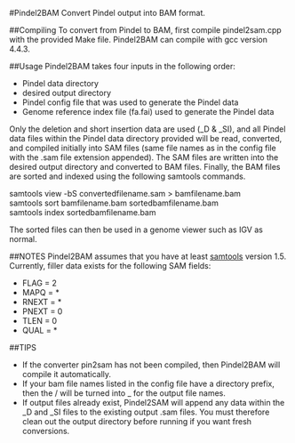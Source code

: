 #Pindel2BAM 
Convert Pindel output into BAM format.  

##Compiling
To convert from Pindel to BAM, first compile pindel2sam.cpp with the 
provided Make file. Pindel2BAM can compile with gcc version 4.4.3.

##Usage
Pindel2BAM takes four inputs in the following order:
* Pindel data directory
* desired output directory
* Pindel config file that was used to generate the Pindel data
* Genome reference index file (fa.fai) used to generate the Pindel data

Only the deletion and short insertion data are used (_D & _SI),
and all Pindel data files within the Pindel data directory provided
will be read, converted, and compiled initially into SAM files
(same file names as in the config file with the .sam file extension
appended). The SAM files are written into the desired output
directory and converted to BAM files. Finally, the BAM files are sorted
and indexed using the following samtools commands.

samtools view -bS convertedfilename.sam > bamfilename.bam  
samtools sort bamfilename.bam sortedbamfilename.bam  
samtools index sortedbamfilename.bam  

The sorted files can then be used in a genome viewer such as IGV as normal.


##NOTES
Pindel2BAM assumes that you have at least [samtools](https://github.com/samtools/samtools) version 1.5.
Currently, filler data exists for the following SAM fields:
* FLAG = 2
* MAPQ = *
* RNEXT = *
* PNEXT = 0
* TLEN = 0
* QUAL = *


##TIPS
* If the converter pin2sam has not been compiled, then Pindel2BAM will
compile it automatically.
* If your bam file names listed in the config file have a directory prefix,
then the / will be turned into _ for the output file names.
* If output files already exist, Pindel2SAM will append any data
within the _D and _SI files to the existing output .sam files.
You must therefore clean out the output directory before running
if you want fresh conversions.
